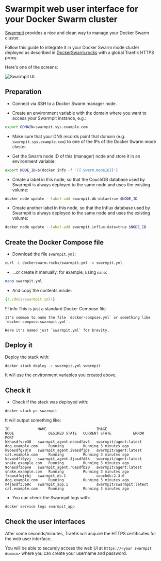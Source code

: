 # Swarmpit web user interface for your Docker Swarm cluster

<a href="https://swarmpit.io/" target="_blank">Swarmpit</a> provides a nice and clean way to manage your Docker Swarm cluster.

Follow this guide to integrate it in your Docker Swarm mode cluster deployed as described in <a href="https://dockerswarm.rocks" target="_blank">DockerSwarm.rocks</a> with a global Traefik HTTPS proxy.

Here's one of the screens:

![Swarmpit UI](./img/swarmpit.png)

## Preparation

* Connect via SSH to a Docker Swarm manager node.

* Create an environment variable with the domain where you want to access your Swarmpit instance, e.g.:

```bash
export DOMAIN=swarmpit.sys.example.com
```

* Make sure that your DNS records point that domain (e.g. `swarmpit.sys.example.com`) to one of the IPs of the Docker Swarm mode cluster.

* Get the Swarm node ID of this (manager) node and store it in an environment variable:

```bash
export NODE_ID=$(docker info -f '{{.Swarm.NodeID}}')
```

* Create a label in this node, so that the CouchDB database used by Swarmpit is always deployed to the same node and uses the existing volume:

```bash
docker node update --label-add swarmpit.db-data=true $NODE_ID
```

* Create another label in this node, so that the Influx database used by Swarmpit is always deployed to the same node and uses the existing volume:

```bash
docker node update --label-add swarmpit.influx-data=true $NODE_ID
```

## Create the Docker Compose file

* Download the file `swarmpit.yml`:

```bash
curl -L dockerswarm.rocks/swarmpit.yml -o swarmpit.yml
```

* ...or create it manually, for example, using `nano`:

```bash
nano swarmpit.yml
```

* And copy the contents inside:

```YAML
{!./docs/swarmpit.yml!}
```

!!! info
    This is just a standard Docker Compose file.

    It's common to name the file `docker-compose.yml` or something like `docker-compose.swarmpit.yml`.

    Here it's named just `swarmpit.yml` for brevity.

## Deploy it

Deploy the stack with:

```bash
docker stack deploy -c swarmpit.yml swarmpit
```

It will use the environment variables you created above.

## Check it

* Check if the stack was deployed with:

```bash
docker stack ps swarmpit
```

It will output something like:

```
ID             NAME                       IMAGE                      NODE                DESIRED STATE   CURRENT STATE          ERROR   PORT
kkhasdfvce30   swarmpit_agent.ndasdfav5   swarmpit/agent:latest      dog.example.com     Running         Running 3 minutes ago
k8oasdfg70jm   swarmpit_agent.i9asdfjps   swarmpit/agent:latest      cat.example.com     Running         Running 3 minutes ago
kcvasdft0yzj   swarmpit_agent.3jasdfd3k   swarmpit/agent:latest      snake.example.com   Running         Running 3 minutes ago
9onasdfzopve   swarmpit_agent.r6asdfb20   swarmpit/agent:latest      snake.example.com   Running         Running 3 minutes ago
fxoasdfwjrbj   swarmpit_db.1              couchdb:2.3.0              dog.example.com     Running         Running 3 minutes ago
m4jasdf3369c   swarmpit_app.1             swarmpit/swarmpit:latest   cat.example.com     Running         Running 3 minutes ago
```

* You can check the Swarmpit logs with:

```bash
docker service logs swarmpit_app
```

## Check the user interfaces

After some seconds/minutes, Traefik will acquire the HTTPS certificates for the web user interface.

You will be able to securely access the web UI at `https://<your swarmpit domain>` where you can create your username and password.
